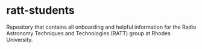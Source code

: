 # ratt-students
Repository that contains all onboarding and helpful information for the Radio Astronomy Techniques and Technologies (RATT) group at Rhodes University.
